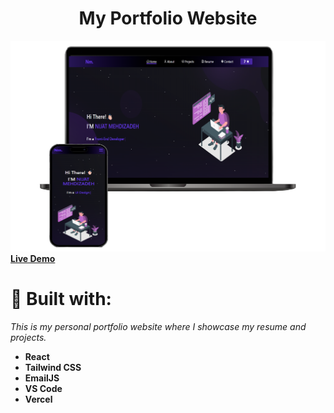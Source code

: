 <div align="center">
  <h1>My Portfolio Website</h1>
</div>

<div align="center">
  <img src="public/ReadMe Photo.png" alt="Portfolio Screenshot"/>
</div>

<div align="left">
<a href="https://my-portfolio-beta-opal-13.vercel.app/" target="_blank"><strong>Live Demo</strong></a>
<br/>
  <h1><strong>🔧 Built with:</strong></h1>
  <p><em>This is my personal portfolio website where I showcase my resume and projects.</em></p>

<ul>
  <li><strong>React</strong></li>
  <li><strong>Tailwind CSS</strong></li>
  <li><strong>EmailJS</strong></li>
  <li><strong>VS Code</strong></li>
  <li><strong>Vercel</strong></li>
</ul>
</div>
